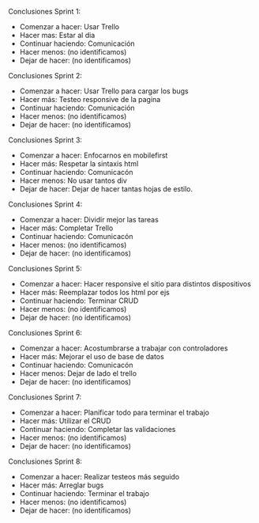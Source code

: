 Conclusiones Sprint 1:
* Comenzar a hacer: Usar Trello
* Hacer mas: Estar al dia
* Continuar haciendo: Comunicación
* Hacer menos: (no identificamos)
* Dejar de hacer: (no identificamos)

Conclusiones Sprint 2:
* Comenzar a hacer: Usar Trello para cargar los bugs
* Hacer más: Testeo responsive de la pagina
* Continuar haciendo: Comunicación
* Hacer menos: (no identificamos)
* Dejar de hacer: (no identificamos)

Conclusiones Sprint 3:
* Comenzar a hacer: Enfocarnos en mobilefirst
* Hacer más: Respetar la sintaxis html
* Continuar haciendo: Comunicacón
* Hacer menos: No usar tantos div
* Dejar de hacer: Dejar de hacer tantas hojas de estilo.

Conclusiones Sprint 4:
* Comenzar a hacer: Dividir mejor las tareas
* Hacer más: Completar Trello
* Continuar haciendo: Comunicacón
* Hacer menos: (no identificamos)
* Dejar de hacer: (no identificamos)

Conclusiones Sprint 5:
* Comenzar a hacer: Hacer responsive el sitio para distintos dispositivos
* Hacer más: Reemplazar todos los html por ejs
* Continuar haciendo: Terminar CRUD
* Hacer menos: (no identificamos)
* Dejar de hacer: (no identificamos)

Conclusiones Sprint 6:
* Comenzar a hacer: Acostumbrarse a trabajar con controladores
* Hacer más: Mejorar el uso de base de datos
* Continuar haciendo: Comunicacón
* Hacer menos: Dejar de lado el trello
* Dejar de hacer: (no identificamos)

Conclusiones Sprint 7:
* Comenzar a hacer: Planificar todo para terminar el trabajo
* Hacer más: Utilizar el CRUD
* Continuar haciendo: Completar las validaciones
* Hacer menos: (no identificamos)
* Dejar de hacer: (no identificamos)

Conclusiones Sprint 8:
* Comenzar a hacer: Realizar testeos más seguido
* Hacer más: Arreglar bugs
* Continuar haciendo: Terminar el trabajo
* Hacer menos: (no identificamos)
* Dejar de hacer: (no identificamos)
